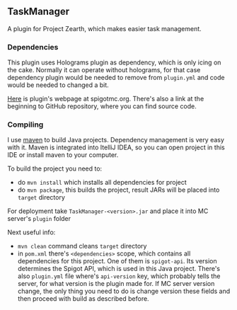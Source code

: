 ## TaskManager
A plugin for Project Zearth, which makes easier task management.

### Dependencies
This plugin uses Holograms plugin as dependency, which is only icing on the cake. Normally it can operate without holograms,
for that case dependency plugin would be needed to remove from `plugin.yml` and code would be needed to changed a bit.

[Here](https://www.spigotmc.org/resources/holograms.4924/) is plugin's webpage at spigotmc.org. There's also a link at
the beginning to GitHub repository, where you can find source code.

### Compiling
I use [maven](https://maven.apache.org/) to build Java projects. Dependency management is very easy with it.
Maven is integrated into ItelliJ IDEA, so you can open project in this IDE or install maven to your computer.

To build the project you need to:

- do `mvn install` which installs all dependencies for project
- do `mvn package`, this builds the project, result JARs will be placed into `target` directory

For deployment take `TaskManager-<version>.jar` and place it into MC server's `plugin` folder

Next useful info:
- `mvn clean` command cleans `target` directory
- in `pom.xml` there's `<dependencies>` scope, which contains all dependencies for this project.
One of them is `spigot-api`. Its version determines the Spigot API, which is used in this Java project. There's also
  `plugin.yml` file where's `api-version` key, which probably tells the server, for what version is the plugin made for.
  If MC server version change, the only thing you need to do is change version these fields and then proceed
  with build as described before.
